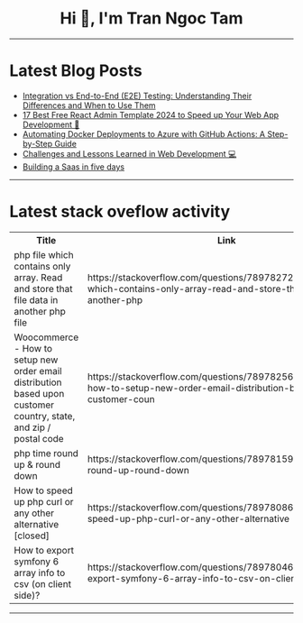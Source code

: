 <h1 align="center">Hi 👋, I'm Tran Ngoc Tam</h1>

---

# Latest Blog Posts 
<!-- BLOG-POST-LIST:START -->
- [Integration vs End-to-End &lpar;E2E&rpar; Testing: Understanding Their Differences and When to Use Them](https://dev.to/keploy/integration-vs-end-to-end-e2e-testing-understanding-their-differences-and-when-to-use-them-2caf)
- [17 Best Free React Admin Template 2024 to Speed up Your Web App Development 🚀](https://dev.to/syakirurahman/17-best-free-react-admin-template-2024-to-speed-up-your-web-app-development-3ec)
- [Automating Docker Deployments to Azure with GitHub Actions: A Step-by-Step Guide](https://dev.to/tino_muc/automating-docker-deployments-to-azure-with-github-actions-a-step-by-step-guide-12i4)
- [Challenges and Lessons Learned in Web Development 💻](https://dev.to/erasmuskotoka/challenges-and-lessons-learned-in-web-development-e5m)
- [Building a Saas in five days](https://dev.to/mbv-labs/building-a-saas-in-five-days-4ofn)
<!-- BLOG-POST-LIST:END -->

---

# Latest stack oveflow activity
<table>
  <tr><th>Title</th><th>Link</th></tr>
  <!-- STACKOVERFLOW:START --><tr><td>php file which contains only array. Read and store that file data in another php file</td><td>https://stackoverflow.com/questions/78978272/php-file-which-contains-only-array-read-and-store-that-file-data-in-another-php</td></tr><tr><td>Woocommerce - How to setup new order email distribution based upon customer country, state, and zip / postal code</td><td>https://stackoverflow.com/questions/78978256/woocommerce-how-to-setup-new-order-email-distribution-based-upon-customer-coun</td></tr><tr><td>php time round up &amp; round down</td><td>https://stackoverflow.com/questions/78978159/php-time-round-up-round-down</td></tr><tr><td>How to speed up php curl or any other alternative [closed]</td><td>https://stackoverflow.com/questions/78978086/how-to-speed-up-php-curl-or-any-other-alternative</td></tr><tr><td>How to export symfony 6 array info to csv &lpar;on client side&rpar;?</td><td>https://stackoverflow.com/questions/78978046/how-to-export-symfony-6-array-info-to-csv-on-client-side</td></tr><!-- STACKOVERFLOW:END -->
</table>

---


